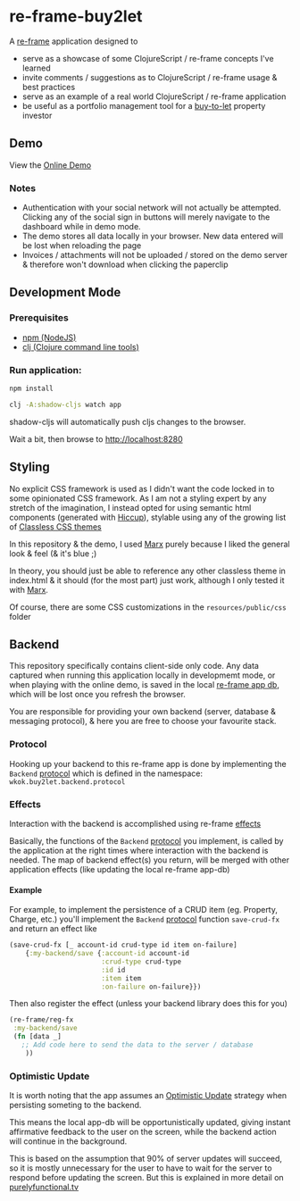 # re-frame-buy2let

A [re-frame](http://day8.github.io/re-frame/) application designed to

- serve as a showcase of some ClojureScript / re-frame concepts I've learned
- invite comments / suggestions as to ClojureScript / re-frame usage & best practices
- serve as an example of a real world ClojureScript / re-frame application
- be useful as a portfolio management tool for a [buy-to-let](https://en.wikipedia.org/wiki/Buy_to_let) property investor

## Demo

View the [Online Demo](https://wkok.github.io/re-frame-buy2let/demo)

### Notes

- Authentication with your social network will not actually be attempted. Clicking any of the social sign in buttons will merely navigate to the dashboard while in demo mode.
- The demo stores all data locally in your browser. New data entered will be lost when reloading the page
- Invoices / attachments will not be uploaded / stored on the demo server & therefore won't download when clicking the paperclip

## Development Mode

### Prerequisites

- [npm (NodeJS)](https://nodejs.org/en/)
- [clj (Clojure command line tools)](https://www.clojure.org/guides/deps_and_cli)

### Run application:

```bash
npm install

clj -A:shadow-cljs watch app
```

shadow-cljs will automatically push cljs changes to the browser.

Wait a bit, then browse to [http://localhost:8280](http://localhost:8280)

## Styling

No explicit CSS framework is used as I didn't want the code locked in to some opinionated CSS framework. 
As I am not a styling expert by any stretch of the imagination, I instead opted for using semantic html components (generated with [Hiccup](https://github.com/weavejester/hiccup)), stylable using any of the growing list of [Classless CSS themes](https://css-tricks.com/no-class-css-frameworks/)

In this repository & the demo, I used [Marx](https://mblode.github.io/marx/) purely because I liked the general look & feel (& it's blue ;)

In theory, you should just be able to reference any other classless theme in index.html & it should (for the most part) just work, although I only tested it with [Marx](https://mblode.github.io/marx/).

Of course, there are some CSS customizations in the `resources/public/css` folder

## Backend

This repository specifically contains client-side only code. Any data captured when running this application locally in developmemt mode, or when playing with the online demo, is saved in the local [re-frame app db](http://day8.github.io/re-frame/application-state/), which will be lost once you refresh the browser.

You are responsible for providing your own backend (server, database & messaging protocol), & here you are free to choose your favourite stack.

### Protocol

Hooking up your backend to this re-frame app is done by implementing the `Backend` [protocol](https://clojure.org/reference/protocols) which is defined in the namespace: `wkok.buy2let.backend.protocol`

### Effects

Interaction with the backend is accomplished using re-frame [effects](http://day8.github.io/re-frame/Effects/)

Basically, the functions of the `Backend` [protocol](https://clojure.org/reference/protocols) you implement, is called by the application at the right times where interaction with the backend is needed. The map of backend effect(s) you return, will be merged with other application effects (like updating the local re-frame app-db)

#### Example

For example, to implement the persistence of a CRUD item (eg. Property, Charge, etc.) you'll implement the `Backend` [protocol](https://clojure.org/reference/protocols) function `save-crud-fx` and return an effect like

```clojure
(save-crud-fx [_ account-id crud-type id item on-failure]
    {:my-backend/save {:account-id account-id
                       :crud-type crud-type
                       :id id
                       :item item
                       :on-failure on-failure}})
```

Then also register the effect (unless your backend library does this  for you)

```clojure
(re-frame/reg-fx
 :my-backend/save
 (fn [data _]
   ;; Add code here to send the data to the server / database 
    ))
```

### Optimistic Update

It is worth noting that the app assumes an [Optimistic Update](https://purelyfunctional.tv/guide/optimistic-update-in-re-frame/) strategy when persisting someting to the backend.

This means the local app-db will be opportunistically updated, giving instant affirmative feedback to the user on the screen, while the backend action will continue in the background.

This is based on the assumption that 90% of server updates will succeed, so it is mostly unnecessary for the user to have to wait for the server to respond before updating the screen. But this is explained in more detail on [purelyfunctional.tv](https://purelyfunctional.tv/guide/optimistic-update-in-re-frame/)


